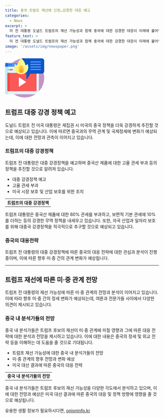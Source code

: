 ```yaml
---
title: 중국 트럼프 재선에 긴장…강경한 대응 예고
categories:
  - News
excerpt: >
  미 전 대통령 도널드 트럼프의 재선 가능성과 함께 중국에 대한 강경한 대응이 미래에 불어넣을 영향이 주목된다. 트럼프는 중국산 제품에 대한 고율 관세를 예고하며 대중 강경 정책을 강조하고, 부통령 후보로는 대중국 강경파인 JD 밴스를 공식 후보로 지명했다. 트럼프의 재선 시 중국과의 관계가 더 강경해질 것으로 보이는 가운데, 중국 내 분석가들은 트럼프 재선 가능성을 높게 평가하고, 이로 인해 미·중 간의 관계가 더 극한 상태로 이어질 것으로 예측하고 있다.
feature_text: >
  미 전 대통령 도널드 트럼프의 재선 가능성과 함께 중국에 대한 강경한 대응이 미래에 불어넣을 영향이 주목된다. 트럼프는 중국산 제품에 대한 고율 관세를 예고하며 대중 강경 정책을 강조하고, 부통령 후보로는 대중국 강경파인 JD 밴스를 공식 후보로 지명했다. 트럼프의 재선 시 중국과의 관계가 더 강경해질 것으로 보이는 가운데, 중국 내 분석가들은 트럼프 재선 가능성을 높게 평가하고, 이로 인해 미·중 간의 관계가 더 극한 상태로 이어질 것으로 예측하고 있다.
image: '/assets/img/newspaper.png'
---
```


<p><img src="/assets/img/news.png" alt="rentncar 속보" /></p>

<h2 data-ke-size="size26">트럼프 대중 강경 정책 예고</h2>

<p data-ke-size="size16">도널드 트럼프 전 미국 대통령은 재집권 시 미국의 중국 정책을 더욱 강경하게 추진할 것으로 예상되고 있습니다. 이에 따르면 중국과의 무역 관계 및 국제정세에 변화가 예상되는데, 이에 대한 전망과 관측이 이어지고 있습니다.</p>

<h3>트럼프의 대중 강경정책</h3>

<p data-ke-size="size16">트럼프 전 대통령은 대중 강경정책을 예고하며 중국산 제품에 대한 고율 관세 부과 등의 정책을 추진할 것으로 알려져 있습니다.</p>

<ul>
  <li>대중 강경정책 예고</li>
  <li>고율 관세 부과</li>
  <li>미국 시장 보호 및 산업 보호를 위한 조치</li>
</ul>

<table>
  <tr>
    <td style="text-align: center; height: 17px;"><b>트럼프의 대중 강경정책</b></td>
  </tr>
</table>

<p data-ke-size="size16">트럼프 대통령은 중국산 제품에 대한 60% 관세를 부과하고, 보편적 기본 관세에 10%를 더하는 등의 강경한 무역 정책을 내세우고 있습니다. 또한, 자국 산업과 일자리 보호를 위해 대중국 강경정책을 적극적으로 추구할 것으로 예상되고 있습니다.</p>

<h3>중국의 대응전략</h3>

<p data-ke-size="size16">트럼프 전 대통령의 대중 강경정책에 따른 중국의 대응 전략에 대한 관심과 분석이 진행 중이며, 이에 따른 향후 미·중 간의 관계 변화가 예상됩니다.</p>

<hr>

<h2 data-ke-size="size26">트럼프 재선에 따른 미·중 관계 전망</h2>

<p data-ke-size="size16">트럼프 전 대통령의 재선 가능성에 따른 미·중 관계의 전망과 분석이 이어지고 있습니다. 이에 따라 향후 미·중 간의 정세 변화가 예상되는데, 여론과 전문가들 사이에서 다양한 의견이 제시되고 있습니다.</p>

<h3>중국 내 분석가들의 전망</h3>

<p data-ke-size="size16">중국 내 분석가들은 트럼프 후보의 재선이 미·중 관계에 미칠 영향과 그에 따른 대응 전략에 대한 분석과 전망을 제시하고 있습니다. 이에 대한 내용은 중국의 정세 및 외교 전략 등을 이해하는 데 도움을 줄 것으로 기대됩니다.</p>

<ul>
  <li>트럼프 재선 가능성에 대한 중국 내 분석가들의 전망</li>
  <li>미·중 관계의 향후 전망과 변화 예상</li>
  <li>미국 대선 결과에 따른 중국의 대응 전략</li>
</ul>

<table>
  <tr>
    <td style="text-align: center; height: 17px;"><b>중국 내 분석가들의 전망</b></td>
  </tr>
</table>

<p data-ke-size="size16">중국 내 분석가들은 트럼프 후보의 재선 가능성을 다양한 각도에서 분석하고 있으며, 이에 대한 전망과 예상은 미국 대선 결과에 따른 중국의 대응 및 정책 방향에 영향을 줄 것으로 예상됩니다.</p>
유용한 생활 정보가 필요하시다면, <a href="https://onioninfo.kr" rel="dofollow">onioninfo.kr</a>


